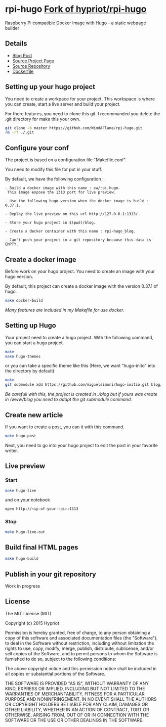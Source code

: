 # rpi-hugo [Fork of hypriot/rpi-hugo](https://github.com/hypriot/rpi-hugo)

Raspberry Pi compatible Docker Image with [Hugo](http://gohugo.io) - a static webpage builder

## Details
- [Blog Post](http://blog.hypriot.com/post/static-website-generation-on-steriods-with-docker/)
- [Source Project Page](https://github.com/hypriot)
- [Source Repository](https://github.com/hypriot/rpi-hugo)
- [Dockerfile](https://github.com/hypriot/rpi-hugo/blob/master/Dockerfile)

## Setting up your hugo project

You need to create a workpace for your project.
This workspace is where you can create, start a live server and build your project.

For there features, you need to clone this git.
I recommanded you delete the .git directory for make this your own.

```bash
git clone -b master https://github.com/WindAFlame/rpi-hugo.git
rm -rf ./.git
``` 

## Configure your conf

The project is based on a configuration file "Makefile.conf".

You need to modify this file for put in your stuff.

By default, we have the following configuration :

```
- Build a docker image with this name : ew/rpi-hugo.
 This image expose the 1313 port for live preview.
 
- Use the following hugo version when the docker image is build : 0.37.1.

- Deploy the live preview on this url http://127.0.0.1:1313/.

- Store your hugo project in $(pwd)/blog.

- Create a docker container with this name : rpi-hugo_blog.

- Can't push your project in a git repository because this data is EMPTY.
```

## Create a docker image

Before work on your hugo project. You need to create an image with your hugo version.

By default, this project can create a docker image with the version 0.37.1 of hugo.

```bash
make docker-build
```

_Many features are included in my Makefile for use docker._

## Setting up Hugo

Your project need to create a hugo project. With the following command, you can start a hugo project.

```bash
make
make hugo-themes
```
or you can take a specific theme like this (Here, we want "hugo-inito" into the directory by default)

```bash
make
git submodule add https://github.com/miguelsimoni/hugo-initio.git blog/themes/hugo-initio
```

*Be carefull with this, the project is created in ./blog but if yours was create in /www/blog you need to adapt the git submodule command.*

## Create new article

If you want to create a post, you can it with this command.

```bash
make hugo-post
```
Next, you need to go into your hugo project to edit the post in your favorite writer.

## Live preview

### Start

```bash
make hugo-live
```
and on your notebook

```bash
open http://<ip-of-your-rpi>:1313
```

### Stop

```bash
make hugo-live-out
```

## Build final HTML pages

```bash
make hugo-build
```

## Publish in your git repository

Work in progress

## License

The MIT License (MIT)

Copyright (c) 2015 Hypriot

Permission is hereby granted, free of charge, to any person obtaining a copy
of this software and associated documentation files (the "Software"), to deal
in the Software without restriction, including without limitation the rights
to use, copy, modify, merge, publish, distribute, sublicense, and/or sell
copies of the Software, and to permit persons to whom the Software is
furnished to do so, subject to the following conditions:

The above copyright notice and this permission notice shall be included in all
copies or substantial portions of the Software.

THE SOFTWARE IS PROVIDED "AS IS", WITHOUT WARRANTY OF ANY KIND, EXPRESS OR
IMPLIED, INCLUDING BUT NOT LIMITED TO THE WARRANTIES OF MERCHANTABILITY,
FITNESS FOR A PARTICULAR PURPOSE AND NONINFRINGEMENT. IN NO EVENT SHALL THE
AUTHORS OR COPYRIGHT HOLDERS BE LIABLE FOR ANY CLAIM, DAMAGES OR OTHER
LIABILITY, WHETHER IN AN ACTION OF CONTRACT, TORT OR OTHERWISE, ARISING FROM,
OUT OF OR IN CONNECTION WITH THE SOFTWARE OR THE USE OR OTHER DEALINGS IN THE
SOFTWARE.
